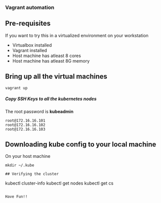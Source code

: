 ### Vagrant automation

## Pre-requisites
If you want to try this in a virtualized environment on your workstation
* Virtualbox installed
* Vagrant installed
* Host machine has atleast 8 cores
* Host machine has atleast 8G memory

## Bring up all the virtual machines
```
vagrant up
```

##### Copy SSH Keys to all the kubernetes nodes
The root password is **kubeadmin**

```
root@172.16.16.101
root@172.16.16.102
root@172.16.16.103

```

## Downloading kube config to your local machine
On your host machine
```
mkdir ~/.kube

## Verifying the cluster
```
kubectl cluster-info
kubectl get nodes
kubectl get cs
```

Have Fun!!
